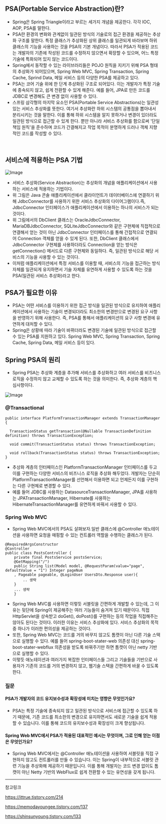 ## PSA(Portable Service Abstraction)란?
- Spring은 Spring Triangle이라고 부르는 세가지 개념을 제공한다. 각각 IOC, AOP, PSA를 말한다.
- PSA란 환경의 변화와 관계없이 일관된 방식의 기술로의 접근 환경을 제공하는 추상화 구조를 말한다. 특정 클래스가 추상화된 상위 클래스를 일관되게 바라보며 하위 클래스의 기능을 사용하는 것을 PSA의 기본 개념이다. 따라서 PSA가 적용된 코드는 개발자의 기존에 작성된 코드를 수정하지 않으면서 확장할 수 있으며, 어느 특정 기술에 특화되어 있지 않는 코드이다.
- Spring에서 동작할 수 있는 라이브러리들은 POJO 원칙을 지키기 위해 PSA 형태의 추상화가 되어있으며, Spring Web MVC, Spring Transaction, Spring Cache, Sprind Data, 메일 서비스 등의 다양한 PSA를 제공하고 있다.
- PSA는 코어 기술 위에 한 단계 추상화된 구조로 되어있다. 이는 개발자가 특정 기술에 종속되지 않고, 쉽게 전환할 수 있게 해준다. 예를 들어, JPA로 만든 코드를 JDBC로 변경해도 큰 변경 없이 사용할 수 있다.
- 스프링 삼각형의 마지막 요소인 PSA(Portable Service Abstractions)는 일관성 있는 서비스 추상화를 뜻한다. 여기서 추상화란 하위 시스템의 공통점을 뽑아내서 분리시키는 것을 말한다. 이를 통해 하위 시스템을 알지 못하거나 변경이 있더라도 일관된 방식으로 접근할 수 있게 한다. 뿐만 아니라 서비스 추상화를 함으로써 '단일 책임 원칙'을 준수하며 코드가 간결해지고 작업 목적이 분명하게 드러나 객체 지향적인 코드를 작성할 수 있다.

 
## 서비스에 적용하는 PSA 기법
![Image](https://github.com/user-attachments/assets/cff692cf-5914-4f85-808c-46e39ba4802e)

- 서비스 추상화(Service Abstraction)는 추상화의 개념을 애플리케이션에서 사용하는 서비스에 적용하는 기법이다.
- 위 그림은 Java 콘솔 애플리케이션에서 클라이언트가 데이터베이스에 연결하기 위해 JdbcConnector를 사용하기 위한 서비스 추상화의 다이어그램이다.즉, JdbcConnector 인터페이스가 애플리케이션에서 이용하는 하나의 서비스가 되는 것이다.
- 위 그림에서의 DbClient 클래스는 OracleJdbcConnector, MariaDBJdbcConnector, SQLiteJdbcConnector와 같은 구현체에 직접적으로 연결해서 얻는 것이 아닌 JdbcConnector 인터페이스를 통해 간접적으로 연결되어 Connection 객체를 얻을 수 있게 된다. 또한, DbClient 클래스에서 JdbcConnector 구현체를 사용하더라도 Connection을 얻는 방식은 getConnection() 메서드로 다른 구현체와 동일하다. 즉, 일관된 방식으로 해당 서비스의 기능을 사용할 수 있는 것이다.
- 이처럼 애플리케이션에서 특정 서비스를 이용할 때, 서비스의 기능을 접근하는 방식 자체를 일관되게 유지하면서 기술 자체를 유연하게 사용할 수 있도록 하는 것을 PSA(일관된 서비스 추상화)라고 한다.
 
## PSA가 필요한 이유
- PSA는 어떤 서비스를 이용하기 위한 접근 방식을 일관된 방식으로 유지하여 애플리케이션에서 사용하는 기술이 변경되더라도 최소한의 변경만으로 변경된 요구 사항을 반영하기 위해 사용한다. 즉, PSA를 통해서 애플리케이션의 요구 사항 변경에 유연하게 대처할 수 있다.
- Spring은 상황에 따라 기술이 바뀌더라도 변경된 기술에 일관된 방식으로 접근할 수 있는 PSA를 지원하고 있다. Spring Web MVC, Spring Transaction, Spring Cache, Spring Data, 메일 서비스 등이 있다.

## Spring PSA의 원리
- Spring PSA는 추상화 계층을 추가해 서비스를 추상화하고 여러 서비스를 비즈니스 로직을 수정하지 않고 교체할 수 있도록 하는 것을 의미한다. 즉, 추상화 계층의 핵심사항이다.

![Image](https://github.com/user-attachments/assets/d89ca634-fb81-490f-aa09-02a6d3472f80)

### @Transactional
```
public interface PlatformTransactionManager extends TransactionManager {

  TransactionStatus getTransaction(@Nullable TransactionDefinition definition) throws TransactionException;

  void commit(TransactionStatus status) throws TransactionException;

  void rollback(TransactionStatus status) throws TransactionException;
}

```
- 추상화 계층의 인터페이스인 PlatformTransactionManager 인터페이스를 두고 이를 구현하는 다양한 서비스의 비즈니스 로직을 추상화 해두었다. 개발자는 단순히 PlatformTransactionManager를 선언해서 이용하면 되고 언제든지 이를 구현하는 다른 구현체로 변경할 수 있다.
- 예를 들어 JDBC를 사용하는 DatasourceTransactionManager, JPA를 사용하는 JPATransactionManager, Hibernate를 사용하는 HibernateTransactionManager를 유연하게 바꿔서 사용할 수 있다.

### Spring Web MVC
- Spring Web MVC에서의 PSA도 살펴보자.일반 클래스에 @Controller 애노테이션을 사용하면 요청을 매핑할 수 있는 컨트롤러 역할을 수행하는 클래스가 된다.
```
@RequiredArgsConstructor
@Controller
public class PostsController {
    private final PostsService postsService;
    @GetMapping("/")
    public String list(Model model, @RequestParam(value="page", defaultValue = "1") Integer pageNum
    , Pageable pageable, @LoginUser UsersDto.Response user){
        .. 생략
    }
    ... 생략
    }
```
- Spring Web MVC를 사용하면 이렇듯 서블릿을 간편하게 개발할 수 있는데, 그 이유는 뒷단에 Spring이 제공해주는 여러 기능들이 숨겨져 있기 때문이다. 직접 HttpServlet을 상속받고 doGet(), doPost()를 구현하는 등의 작업을 직접해주는 않아도 된다는 것이다. 이러한 이유는 서비스 추상화에 있다. 서비스 추상화의 목적 중 하나가 이러한 편의성을 제공하는 것이다.
- 또한, Spring Web MVC는 코드를 거의 바꾸지 않고도 톰캣이 아닌 다른 기술 스택으로 실행할 수 있다. 예를 들어 spring-boot-stater-web 의존성 대신 spring-boot-stater-webflux 의존성을 받도록 바꿔주기만 하면 톰캣이 아닌 netty 기반으로 실행할 수 있다.
- 이렇듯 애노테이션과 여러가지 복잡한 인터페이스들 그리고 기술들을 기반으로 사용자가 기존의 코드를 거의 변경하지 않고, 웹기술 스택을 간편하게 바꿀 수 있도록 한다.


### 질문
#### PSA가 개발자의 코드 유지보수성과 확장성에 미치는 영향은 무엇인가요?
- PSA는 특정 기술에 종속되지 않고 일관된 방식으로 서비스에 접근할 수 있도록 하기 때문에, 기존 코드를 최소한의 변경으로 유지하면서도 새로운 기술을 쉽게 적용할 수 있습니다. 이를 통해 코드의 유지보수성과 확장성이 크게 향상됩니다.

#### Spring Web MVC에서 PSA가 적용된 대표적인 예시는 무엇이며, 그로 인해 얻는 이점은 무엇인가요?
- Spring Web MVC에서는 @Controller 애노테이션을 사용하여 서블릿을 직접 구현하지 않고도 컨트롤러를 만들 수 있습니다. 이는 Spring이 내부적으로 서블릿 관련 기능을 추상화해 제공하기 때문입니다. 이를 통해 개발자는 코드 변경 없이도 톰캣이 아닌 Netty 기반의 WebFlux로 쉽게 전환할 수 있는 유연성을 갖게 됩니다.

--- 

참고링크 

https://ittrue.tistory.com/214

https://memodayoungee.tistory.com/137

https://shinsunyoung.tistory.com/133